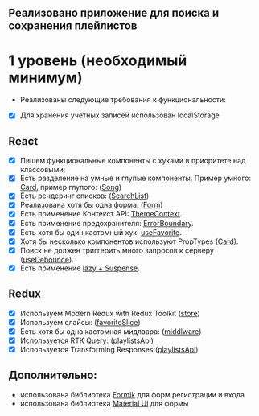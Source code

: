 ## **Реализовано приложение для поиска и сохранения плейлистов**

# 1 уровень (необходимый минимум)

- Реализованы следующие требования к функциональности:

* [x] Для хранения учетных записей использован localStorage

## React

- [x] Пишем функциональные компоненты c хуками в приоритете над классовыми:
- [x] Есть разделение на умные и глупые компоненты. Пример умного: [Card](https://github.com/fourlena/aston-project/blob/main/src/components/card/card.jsx), пример глупого: ([Song](https://github.com/fourlena/aston-project/blob/main/src/components/song/song.jsx))
- [x] Есть рендеринг списков: ([SearchList](https://github.com/fourlena/aston-project/blob/main/src/pages/search-list/search-list.jsx))
- [x] Реализована хотя бы одна форма: ([Form](https://github.com/fourlena/aston-project/blob/main/src/components/form/form.jsx))
- [x] Есть применение Контекст API: [ThemeContext](https://github.com/fourlena/aston-project/blob/main/src/context/theme-provider.jsx).
- [x] Есть применение предохранителя: [ErrorBoundary](https://github.com/fourlena/aston-project/blob/main/src/components/error-boundary.jsx).
- [x] Есть хотя бы один кастомный хук: [useFavorite](https://github.com/fourlena/aston-project/blob/main/src/hooks/use-favorite.js).
- [x] Хотя бы несколько компонентов используют PropTypes ([Card](https://github.com/fourlena/aston-project/blob/main/src/components/card/card.jsx)).
- [x] Поиск не должен триггерить много запросов к серверу ([useDebounce](https://github.com/fourlena/aston-project/blob/main/src/hooks/use-debounce.js)).
- [x] Есть применение [lazy + Suspense](https://github.com/fourlena/aston-project/blob/main/src/App.tsx).

## Redux

- [x] Используем Modern Redux with Redux Toolkit ([store](https://github.com/fourlena/aston-project/blob/main/src/store/store.jsx))
- [x] Используем слайсы: ([favoriteSlice](https://github.com/fourlena/aston-project/blob/main/src/store/slices/favorite-slice.jsx))
- [x] Есть хотя бы одна кастомная мидлвара: ([middlware](https://github.com/fourlena/aston-project/blob/main/src/store/slices/middleware.jsx))
- [x] Используется RTK Query: ([playlistsApi](https://github.com/fourlena/aston-project/blob/main/src/api/playlist-api.jsx))
- [x] Используется Transforming Responses:([playlistsApi](https://github.com/fourlena/aston-project/blob/main/src/api/playlists-api.jsx))

## Дополнительно:

- использована библиотека [Formik](https://formik.org/) для форм регистрации и входа
- использована библиотека [Material Ui](https://mui.com/material-ui/) для формы
